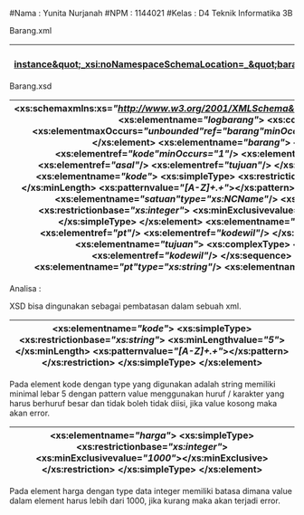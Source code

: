 #Nama : Yunita Nurjanah
#NPM : 1144021
#Kelas : D4 Teknik Informatika 3B

Barang.xml

|  &lt;?xmlversion=_&quot;1.0&quot;_encoding=_&quot;UTF-8&quot;_?&gt;&lt;logbarangxmlns:xsd=_&quot;http://www.w3.org/2001/XMLSchema&quot;_xmlns:xsi=_&quot;http://www.w3.org/2001/XMLSchema-instance&quot;_xsi:noNamespaceSchemaLocation=_&quot;barang.xsd&quot;_&gt;&lt;barang&gt;&lt;kode&gt;M1112&lt;/kode&gt;&lt;satuan&gt;pc&lt;/satuan&gt;&lt;harga&gt;5000&lt;/harga&gt;&lt;asal&gt;&lt;pt&gt;ladyrock&lt;/pt&gt;&lt;kodewil&gt;10&lt;/kodewil&gt;&lt;/asal&gt;&lt;tujuan&gt;&lt;pt&gt;union&lt;/pt&gt;&lt;kodewil&gt;1000&lt;/kodewil&gt;&lt;/tujuan&gt;&lt;/barang&gt;&lt;barang&gt;&lt;kode&gt;M1122&lt;/kode&gt;&lt;satuan&gt;pc&lt;/satuan&gt;&lt;harga&gt;1001&lt;/harga&gt;&lt;asal&gt;&lt;pt&gt;pbm&lt;/pt&gt;&lt;kodewil&gt;103&lt;/kodewil&gt;&lt;/asal&gt;&lt;tujuan&gt;&lt;pt&gt;mitrakencana&lt;/pt&gt;&lt;kodewil&gt;300&lt;/kodewil&gt;&lt;/tujuan&gt;&lt;/barang&gt;&lt;/logbarang&gt;  |
| --- |

Barang.xsd

|  &lt;xs:schemaxmlns:xs=_&quot;http://www.w3.org/2001/XMLSchema&quot;_elementFormDefault=_&quot;qualified&quot;_&gt;    &lt;xs:elementname=_&quot;logbarang&quot;_&gt;        &lt;xs:complexType&gt;            &lt;xs:sequence&gt;                &lt;xs:elementmaxOccurs=_&quot;unbounded&quot;_ref=_&quot;barang&quot;_minOccurs=_&quot;1&quot;_/&gt;            &lt;/xs:sequence&gt;        &lt;/xs:complexType&gt;    &lt;/xs:element&gt;    &lt;xs:elementname=_&quot;barang&quot;_&gt;        &lt;xs:complexType&gt;            &lt;xs:sequence&gt;                &lt;xs:elementref=_&quot;kode&quot;_minOccurs=_&quot;1&quot;_/&gt;                &lt;xs:elementref=_&quot;satuan&quot;_/&gt;                &lt;xs:elementref=_&quot;harga&quot;_/&gt;                &lt;xs:elementref=_&quot;asal&quot;_/&gt;                &lt;xs:elementref=_&quot;tujuan&quot;_/&gt;            &lt;/xs:sequence&gt;        &lt;/xs:complexType&gt;    &lt;/xs:element&gt;    &lt;xs:elementname=_&quot;kode&quot;_&gt;            &lt;xs:simpleType&gt;                    &lt;xs:restrictionbase=_&quot;xs:string&quot;_&gt;                            &lt;xs:minLengthvalue=_&quot;5&quot;_&gt;&lt;/xs:minLength&gt;                            &lt;xs:patternvalue=_&quot;[A-Z]+.+&quot;_&gt;&lt;/xs:pattern&gt;                    &lt;/xs:restriction&gt;            &lt;/xs:simpleType&gt;    &lt;/xs:element&gt;    &lt;xs:elementname=_&quot;satuan&quot;_type=_&quot;xs:NCName&quot;_/&gt;    &lt;xs:elementname=_&quot;harga&quot;_&gt;            &lt;xs:simpleType&gt;                    &lt;xs:restrictionbase=_&quot;xs:integer&quot;_&gt;                            &lt;xs:minExclusivevalue=_&quot;1000&quot;_&gt;&lt;/xs:minExclusive&gt;                    &lt;/xs:restriction&gt;            &lt;/xs:simpleType&gt;    &lt;/xs:element&gt;    &lt;xs:elementname=_&quot;asal&quot;_&gt;        &lt;xs:complexType&gt;            &lt;xs:sequence&gt;                &lt;xs:elementref=_&quot;pt&quot;_/&gt;                &lt;xs:elementref=_&quot;kodewil&quot;_/&gt;            &lt;/xs:sequence&gt;        &lt;/xs:complexType&gt;    &lt;/xs:element&gt;    &lt;xs:elementname=_&quot;tujuan&quot;_&gt;        &lt;xs:complexType&gt;            &lt;xs:sequence&gt;                &lt;xs:elementref=_&quot;pt&quot;_/&gt;                &lt;xs:elementref=_&quot;kodewil&quot;_/&gt;            &lt;/xs:sequence&gt;        &lt;/xs:complexType&gt;    &lt;/xs:element&gt;    &lt;xs:elementname=_&quot;pt&quot;_type=_&quot;xs:string&quot;_/&gt;    &lt;xs:elementname=_&quot;kodewil&quot;_type=_&quot;xs:integer&quot;_/&gt;&lt;/xs:schema&gt;  |
| --- |

Analisa :

XSD bisa dingunakan sebagai pembatasan dalam sebuah xml.

|     &lt;xs:elementname=_&quot;kode&quot;_&gt;            &lt;xs:simpleType&gt;                    &lt;xs:restrictionbase=_&quot;xs:string&quot;_&gt;                            &lt;xs:minLengthvalue=_&quot;5&quot;_&gt;&lt;/xs:minLength&gt;                            &lt;xs:patternvalue=_&quot;[A-Z]+.+&quot;_&gt;&lt;/xs:pattern&gt;                    &lt;/xs:restriction&gt;            &lt;/xs:simpleType&gt;    &lt;/xs:element&gt;  |
| --- |

Pada element kode dengan type yang digunakan adalah string memiliki minimal lebar 5 dengan pattern value menggunakan huruf / karakter yang harus berhuruf besar dan tidak boleh tidak diisi, jika value kosong maka akan error.

|  &lt;xs:elementname=_&quot;harga&quot;_&gt;            &lt;xs:simpleType&gt;                    &lt;xs:restrictionbase=_&quot;xs:integer&quot;_&gt;                            &lt;xs:minExclusivevalue=_&quot;1000&quot;_&gt;&lt;/xs:minExclusive&gt;                    &lt;/xs:restriction&gt;            &lt;/xs:simpleType&gt;    &lt;/xs:element&gt;  |
| --- |

Pada element harga dengan type data integer memiliki batasa dimana value dalam element harus lebih dari 1000, jika kurang maka akan terjadi error.